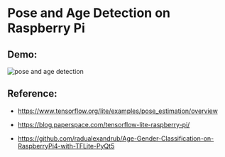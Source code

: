 # Pose and Age Detection on Raspberry Pi

## Demo:

![pose and age detection](https://user-images.githubusercontent.com/112109383/204146402-097c7dd6-1fd9-4f7e-b257-2df7fedc8114.png)

## Reference:

* https://www.tensorflow.org/lite/examples/pose_estimation/overview

* https://blog.paperspace.com/tensorflow-lite-raspberry-pi/

* https://github.com/radualexandrub/Age-Gender-Classification-on-RaspberryPi4-with-TFLite-PyQt5
